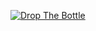 [![Drop The Bottle](https://img.youtube.com/vi/g359CvU1ETo?si/0.jpg)](https://www.youtube.com/watch?v=g359CvU1ETo?si)
